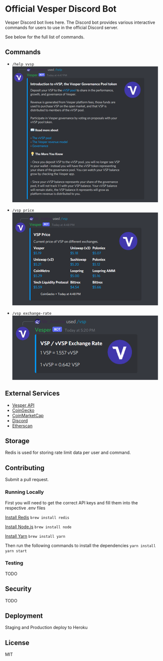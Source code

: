 # Official Vesper Discord Bot

Vesper Discord bot lives here. The Discord bot provides various interactive commands for users to use in the official Discord server.

See below for the full list of commands.

## Commands
* `/help vvsp`
![help vvsp](images/help-vvsp.png)

* `/vsp price`
![vsp price](images/vsp-price.png)

* `/vsp exchange-rate`
![vsp exchange rate](images/vsp-exchange-rate.png)

## External Services
* [Vesper API](https://github.com/vesperfi/doc/blob/main/api/API.md)
* [CoinGecko](https://www.coingecko.com/en/api/documentation)
* [CoinMarketCap](https://coinmarketcap.com/api/)
* [Discord](https://discord.com/developers/docs/intro)
* [Etherscan](https://etherscan.io/apis)

## Storage
Redis is used for storing rate limit data per user and command.

## Contributing
Submit a pull request.

### Running Locally
First you will need to get the correct API keys and fill them into the respective .env files

[Install Redis](https://redis.io/topics/quickstart)
`brew install redis`

[Install Node.js](https://nodejs.org/en/download/)
`brew install node`

[Install Yarn](https://yarnpkg.com/lang/en/docs/install/)
`brew install yarn`

Then run the following commands to install the dependencies
`yarn install`
`yarn start`

### Testing
TODO

## Security
TODO

## Deployment
Staging and Production deploy to Heroku

## License
MIT
